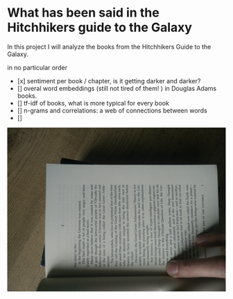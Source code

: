 What has been said in the Hitchhikers guide to the Galaxy
================

In this project I will analyze the books from the Hitchhikers Guide to the Galaxy.

in no particular order

-   \[x\] sentiment per book / chapter, is it getting darker and darker? [](sentiment.md)
-   \[\] overal word embeddings (still not tired of them! ) in Douglas Adams books.
-   \[\] tf-idf of books, what is more typical for every book
-   \[\] n-grams and correlations: a web of connections between words
-   \[\]

![](data/images/IMG_20180608_183814485.jpg)
